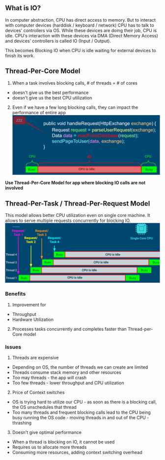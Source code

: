 ## What is IO?
In computer abstraction, CPU has direct access to memory. But to interact with computer devices (harddisk / keyboard / network) CPU has to talk to devices' controllers via OS. While these devices are doing their job, CPU is idle. CPU's interaction with these devices via DMA (Direct Memory Access) and devices' controllers is called IO (Input / Output). 

This becomes Blocking IO when CPU is idle waiting for external devices to finish its work. 

## Thread-Per-Core Model 
1. When a task involves blocking calls, # of threads = # of cores
- doesn't give us the best performance
- doesn't give us the best CPU utilization

2. Even if we have a few long blocking calls, they can impact the performance of entire app
![Thread Per Core!](images/blockingIO1.png)

**Use Thread-Per-Core Model for app where blocking IO calls are not involved**

## Thread-Per-Task / Thread-Per-Request Model
This model allows better CPU utilization even on single core machine. It allows to serve multiple requests concurrently for blocking IO. 
![Thread Per Core!](images/blockingIO2.png)

### Benefits
1. Improvement for
- Throughput
- Hardware Utilization

2. Processes tasks concurrently and completes faster than Thread-per-Core model

### Issues
1. Threads are expensive
- Depending on OS, the number of threads we can create are limited
- Threads consume stack memory and other resources
- Too may threads - the app will crash
- Too few threads - lower throughput and CPU utilization

2. Price of Context switches
- OS is trying hard to utilize our CPU - as soon as there is a blocking call, the OS unschedules that thread
- Too many threads and frequent blocking calls lead to the CPU being busy running the OS code - moving threads in and out of the CPU - thrashing

3. Doesn't give optimal performance
- When a thread is blocking on IO, it cannot be used
- Requires us to allocate more threads
- Consuming more resources, adding context switching overhead



